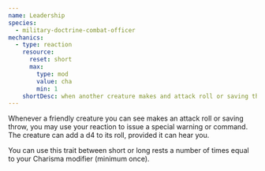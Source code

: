 ```yaml
---
name: Leadership
species:
  - military-doctrine-combat-officer
mechanics:
  - type: reaction
    resource:
      reset: short
      max:
        type: mod
        value: cha
        min: 1
    shortDesc: when another creature makes and attack roll or saving throw, add 1d4 to the roll
---
```

Whenever a friendly creature you can see makes an attack roll or saving throw, you may use your reaction to issue a 
special warning or command. The creature can add a d4 to its roll, provided it can hear you.

You can use this trait between short or long rests a number of times equal to your Charisma modifier (minimum once).

